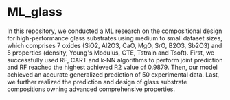# ML_glass
In this repository, we conducted a ML research on the compositional design for high-performance glass substrates using medium to small dataset sizes, which comprises 7 oxides (SiO2, Al2O3, CaO, MgO, SrO, B2O3, Sb2O3) and 5 properties (density, Young's Modulus, CTE, Tstrain and Tsoft). First, we successfully used RF, CART and k-NN algorithms to perform joint prediction and RF reached the highest achieved R2 value of 0.9879. Then, our model achieved an accurate generalized prediction of 50 experimental data. Last, we further realized the prediction and design of glass substrate compositions owning advanced comprehensive properties. 

